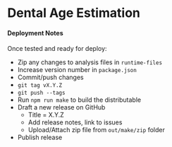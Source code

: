 # Dental Age Estimation

#### Deployment Notes

Once tested and ready for deploy:
- Zip any changes to analysis files in `runtime-files`
- Increase version number in `package.json`
- Commit/push changes
- `git tag vX.Y.Z`
- `git push --tags`
- Run `npm run make` to build the distributable
- Draft a new release on GitHub
	- Title = X.Y.Z
	- Add release notes, link to issues
	- Upload/Attach zip file from `out/make/zip` folder
- Publish release
